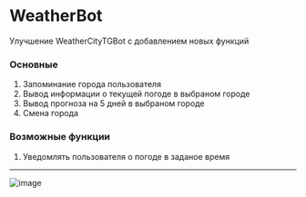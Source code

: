 # WeatherBot

Улучшение WeatherCityTGBot с добавлением новых функций

### Основные 
1. Запоминание города пользователя
2. Вывод информации о текущей погоде в выбраном городе 
3. Вывод прогноза на 5 дней в выбраном городе
4. Смена города 

### Возможные функции 
1. Уведомлять пользователя о погоде в заданое время 
______________
![image](https://user-images.githubusercontent.com/72348172/202183127-9908beec-4484-46fb-bab2-bb0ba4f23386.png)
